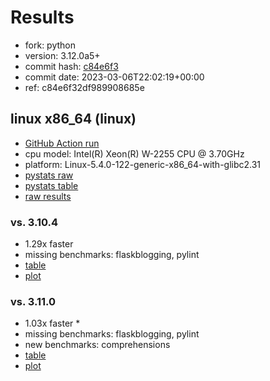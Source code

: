 # Results

- fork: python
- version: 3.12.0a5+
- commit hash: [c84e6f3](https://github.com/python/cpython/commit/c84e6f3)
- commit date: 2023-03-06T22:02:19+00:00
- ref: c84e6f32df989908685e

## linux x86_64 (linux)

- [GitHub Action run](https://github.com/faster-cpython/benchmarking/actions/runs/4382057477)
- cpu model: Intel(R) Xeon(R) W-2255 CPU @ 3.70GHz
- platform: Linux-5.4.0-122-generic-x86_64-with-glibc2.31
- [pystats raw](bm-20230306-linux-x86_64-python-c84e6f32df989908685e-3.12.0a5%2B-c84e6f3-pystats.json)
- [pystats table](bm-20230306-linux-x86_64-python-c84e6f32df989908685e-3.12.0a5%2B-c84e6f3-pystats.md)
- [raw results](bm-20230306-linux-x86_64-python-c84e6f32df989908685e-3.12.0a5%2B-c84e6f3.json)

### vs. 3.10.4

- 1.29x faster
- missing benchmarks: flaskblogging, pylint
- [table](bm-20230306-linux-x86_64-python-c84e6f32df989908685e-3.12.0a5%2B-c84e6f3-vs-3.10.4.md)
- [plot](bm-20230306-linux-x86_64-python-c84e6f32df989908685e-3.12.0a5%2B-c84e6f3-vs-3.10.4.png)

### vs. 3.11.0

- 1.03x faster \*
- missing benchmarks: flaskblogging, pylint
- new benchmarks: comprehensions
- [table](bm-20230306-linux-x86_64-python-c84e6f32df989908685e-3.12.0a5%2B-c84e6f3-vs-3.11.0.md)
- [plot](bm-20230306-linux-x86_64-python-c84e6f32df989908685e-3.12.0a5%2B-c84e6f3-vs-3.11.0.png)

